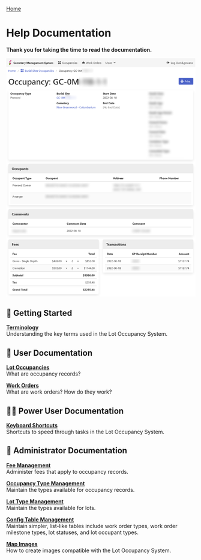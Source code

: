 [Home](https://cityssm.github.io/lot-occupancy-system/)

# Help Documentation

**Thank you for taking the time to read the documentation.**

![Lot Occupancy View](images/lotOccupancyView.png)

## 👶 Getting Started

[**Terminology**](terminology.md)<br />
Understanding the key terms used in the Lot Occupancy System.

## 👩 User Documentation

[**Lot Occupancies**](lotOccupancies.md)<br />
What are occupancy records?

[**Work Orders**](workOrders.md)<br />
What are work orders? How do they work?

## 🦸‍♀️ Power User Documentation

[**Keyboard Shortcuts**](shortcuts.md)<br />
Shortcuts to speed through tasks in the Lot Occupancy System.

## 💼 Administrator Documentation

[**Fee Management**](adminFees.md)<br />
Administer fees that apply to occupancy records.

[**Occupancy Type Management**](adminOccupancyTypes.md)<br />
Maintain the types available for occupancy records.

[**Lot Type Management**](adminLotTypes.md)<br />
Maintain the types available for lots.

[**Config Table Management**](adminConfigTables.md)<br />
Maintain simpler, list-like tables include work order types,
work order milestone types, lot statuses, and lot occupant types.

[**Map Images**](mapImages.md)<br />
How to create images compatible with the Lot Occupancy System.
